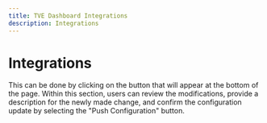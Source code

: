 ```yaml
---
title: TVE Dashboard Integrations
description: Integrations
---
```

# Integrations

This can be done by clicking on the button that will appear at the bottom of the page. Within this section, users can review the modifications, provide a description for the newly made change, and confirm the configuration update by selecting the "Push Configuration" button.